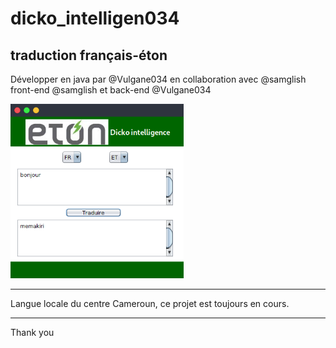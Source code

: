# dicko_intelligen034

## traduction français-éton 

Développer en java par @Vulgane034 en collaboration avec @samglish
front-end @samglish et back-end @Vulgane034
<p align="left">
<img src="ETON.png" width="55%"/>
</p>

<hr>
Langue locale du centre Cameroun, ce projet est toujours en cours. 
<hr>
Thank you